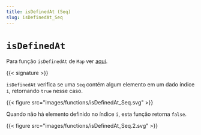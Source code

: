 ```yaml
---
title: isDefinedAt (Seq)
slug: isDefinedAt_Seq
---
```


# `isDefinedAt`

Para função `isDefinedAt` de `Map` ver [aqui](../isDefinedAt_Map).

{{< signature >}}

`isDefinedAt` verifica se uma `Seq` contém algum elemento em um dado índice` i`, retornando `true` nesse caso.

{{< figure src="images/functions/isDefinedAt_Seq.svg" >}}

Quando não há elemento definido no índice `i`, esta função retorna `false`.

{{< figure src="images/functions/isDefinedAt_Seq.2.svg" >}}

